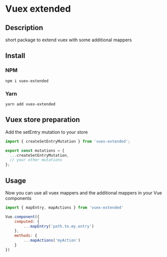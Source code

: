 # Vuex extended

## Description

short package to extend vuex with some additional mappers

## Install

### NPM
```
npm i vuex-extended
```

### Yarn
```
yarn add vuex-extended
```

## Vuex store preparation
Add the setEntry mutation to your store 
```js
import { createSetEntryMutation } from 'vuex-extended';

export const mutations = {
  ...createSetEntryMutation,
  // your other mutations
};

```

## Usage
Now you can use all vuex mappers and the additional mappers in your Vue components
```js
import { mapEntry, mapActions } from 'vuex-extended'

Vue.component({
    computed: {
        ...mapEntry('path.to.my.entry')
    },
    methods: {
        ...mapActions('myAction')
    }
})
```